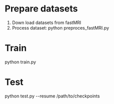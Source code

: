 # Prepare datasets
1. Down load datasets from fastMRI
2. Process dataset:
python preproces_fastMRI.py

# Train
python train.py

# Test
python test.py --resume /path/to/checkpoints
